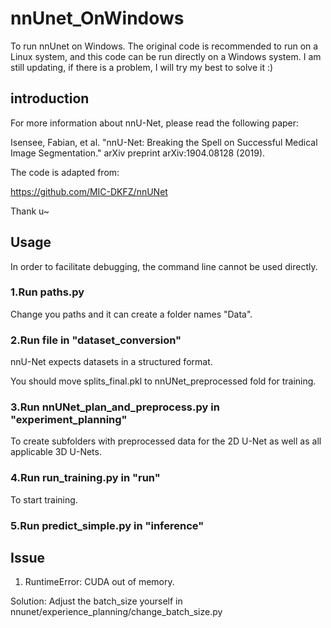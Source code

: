 # nnUnet_OnWindows
To run nnUnet on Windows.
The original code is recommended to run on a Linux system, and this code can be run directly on a Windows system.
I am still updating, if there is a problem, I will try my best to solve it :)

## introduction
For more information about nnU-Net, please read the following paper:

Isensee, Fabian, et al. "nnU-Net: Breaking the Spell on Successful Medical Image Segmentation." arXiv preprint arXiv:1904.08128 (2019).

The code is adapted from:

https://github.com/MIC-DKFZ/nnUNet

Thank u~

## Usage

In order to facilitate debugging, the command line cannot be used directly.

### 1.Run paths.py

Change you paths and it can create a folder names "Data".

### 2.Run file in "dataset_conversion"

nnU-Net expects datasets in a structured format. 

You should move splits_final.pkl to nnUNet_preprocessed fold for training.

### 3.Run nnUNet_plan_and_preprocess.py in "experiment_planning"

To create subfolders with preprocessed data for the 2D U-Net as well as all applicable 3D U-Nets.

### 4.Run run_training.py in "run"

To start training.

### 5.Run predict_simple.py in "inference"

## Issue
1. RuntimeError: CUDA out of memory. 

Solution: Adjust the batch_size yourself in nnunet/experience_planning/change_batch_size.py



